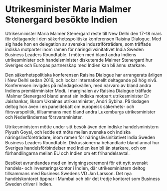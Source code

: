 # Utrikesminister Maria Malmer Stenergard besökte Indien

Utrikesminister Maria Malmer Stenergard reste till New Delhi den 17-18 mars för deltagande i den säkerhetsspolitiska konferensen Raisina Dialogue. Med sig hade hon en delegation av svenska industriförträdare, som träffade indiska motparter inom ramen för näringslivsinitativet India Sweden Business Leaders Roundtable. I möten med bland andra Indiens utrikesminister och handelsminister diskuterade Malmer Stenergard hur Sveriges och Europas partnerskap med Indien kan bli ännu starkare.

Den säkerhetspolitiska konferensen Raisina Dialogue har arrangerats årligen i New Delhi sedan 2016, och lockar internationellt deltagande på hög nivå. Konferensen invigdes på måndagskvällen, med närvaro av bland andra Indiens premiärminister Modi. I marginalen av Raisina Dialogue träffade  Malmer Stenergard bland annat sin indiska motpart utrikesminister Dr Jaishankar, liksom Ukrainas utrikesminister, Andri Sybiha. På tisdagen deltog hon även i en paneldebatt om europeisk säkerhets- och försvarspolitik, tillsammans med bland andra Luxemburgs utrikesminister och Nederländernas försvarsminister.

Utrikesministern mötte under sitt besök även den indiske handelsministern Piyush Goyal, och ledde ett möte mellan svenska och indiska näringslivsföreträdare, inom ramen för näringslivsinitiativet India Sweden Business Leaders Roundtable. Diskussionerna behandlade bland annat hur Sveriges handelsförbindelser med Indien kan bli än starkare, och om förhandlingarna mellan EU och Indien om ett frihandelsavtal.

Besöket avrundandes med en invigningsceremoni för ett nytt svenskt handels- och investeringskontor i Indien, där utrikesministern deltog tillsammans med Business Swedens VD Jan Larsson. Det nya handelskontoret öppnar i Mumbai och blir det tredje kontoret som Business Sweden driver i Indien.
